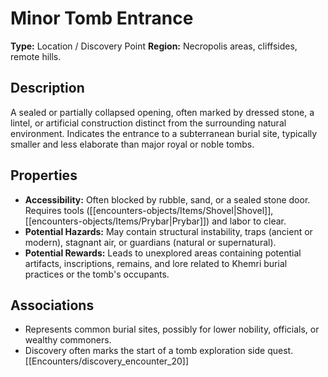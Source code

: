 # Minor Tomb Entrance

**Type:** Location / Discovery Point
**Region:** Necropolis areas, cliffsides, remote hills.

## Description
A sealed or partially collapsed opening, often marked by dressed stone, a lintel, or artificial construction distinct from the surrounding natural environment. Indicates the entrance to a subterranean burial site, typically smaller and less elaborate than major royal or noble tombs.

## Properties
*   **Accessibility:** Often blocked by rubble, sand, or a sealed stone door. Requires tools ([[encounters-objects/Items/Shovel|Shovel]], [[encounters-objects/Items/Prybar|Prybar]]) and labor to clear.
*   **Potential Hazards:** May contain structural instability, traps (ancient or modern), stagnant air, or guardians (natural or supernatural).
*   **Potential Rewards:** Leads to unexplored areas containing potential artifacts, inscriptions, remains, and lore related to Khemri burial practices or the tomb's occupants.

## Associations
*   Represents common burial sites, possibly for lower nobility, officials, or wealthy commoners.
*   Discovery often marks the start of a tomb exploration side quest. [[Encounters/discovery_encounter_20]] 